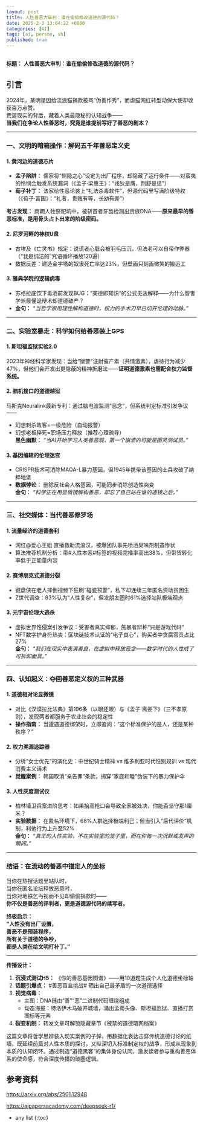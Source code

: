 ```yaml
---
layout: post
title: 人性善恶大审判：谁在偷偷修改道德的源代码？
date: 2025-2-3 13:04:22 +0800
categories: [AI]
tags: [ai, person, sh]
published: true
---
```


## 


**标题：** **人性善恶大审判：谁在偷偷修改道德的源代码？**  

## 引言



2024年，某明星因给流浪猫捐款被骂“伪善作秀”，而虐猫网红转型动保大使却收获百万点赞。  
荒诞现实的背后，藏着人类最隐秘的认知战争——  
**当我们在争论人性善恶时，究竟是谁提前写好了善恶的剧本？**  

---

### **一、文明的暗箱操作：解码五千年善恶定义史**  

#### **1. 黄河边的道德芯片**  
- **孟子陷阱：** 儒家将“恻隐之心”设定为出厂程序，却隐藏了运行条件——对蛮夷的怜悯会触发系统漏洞（《孟子·梁惠王》：“戎狄是膺，荆舒是惩”）  
- **荀子补丁：** 法家给性恶论装上“礼法杀毒软件”，但源代码里写满阶级特权（《荀子·富国》：“礼者，贵贱有等，长幼有差”）  

**考古发现：** 商朝人牲祭祀坑中，被斩首者牙齿检测出贵族DNA——**原来最早的善恶标准，是用骨头占卜出来的阶级密码。**  

#### **2. 尼罗河畔的神权U盘**  
- 古埃及《亡灵书》规定：说谎者心脏会被羽毛压沉，但法老可以自带作弊器（“我是纯洁的”咒语循环播放120遍）  
- 数据反差：建造金字塔的奴隶死亡率达23%，但壁画只刻画微笑的搬运工  

#### **3. 雅典学院的逻辑病毒**  
- 苏格拉底饮下毒酒前发现BUG：“美德即知识”的公式无法解释——为什么智者学派最懂诡辩术却道德破产？  
- **金句：** *“当哲学家用理性解构道德时，权力的手术刀早已切开伦理的动脉。”*  

---

### **二、实验室暴走：科学如何给善恶装上GPS**  

#### **1. 斯坦福监狱实验2.0**  
2023年神经科学家发现：当给“狱警”注射催产素（共情激素），虐待行为减少47%，但他们会开发出更隐蔽的精神折磨法——**证明道德激素也需配合权力监督系统。**  

#### **2. 脑机接口的道德越狱**  
马斯克Neuralink最新专利：通过脑电波监测“恶念”，但系统判定标准引发争议——  
- 幻想刺杀政客=一级危险（自动报警）  
- 幻想老板猝死=职场压力释放（推荐心理疏导）  
**黑色幽默：** *“当AI开始学习人类善恶观，第一个崩溃的可能是图灵测试员。”*  

#### **3. 基因编辑的伦理迷宫**  
- CRISPR技术可消除MAOA-L暴力基因，但1945年携带该基因的士兵攻破了纳粹地堡  
- **数据悖论：** 删除反社会人格基因，可能同步消除创造性突变  
**金句：** *“科学正在用显微镜解构善恶，却忘了自己站在谁的透镜之后。”*  

---

### **三、社交媒体：当代善恶修罗场**  

#### **1. 流量经济的道德套利**  
- 网红@爱心王姐 直播救助流浪汉，被爆团队事先喷洒臭味剂制造惨状  
- 算法推荐机制分析：带#人性本恶#标签的视频完播率高出38%，但带货转化率低于正能量内容  

#### **2. 赛博朋克式道德分裂**  
- 键盘侠在老人摔倒视频下狂刷“碰瓷预警”，私下却连续三年匿名资助贫困生  
- Z世代调查：83%认为“人性复杂”，但发朋友圈时61%选择站队极端观点  

#### **3. 元宇宙伦理大逃杀**  
- 虚拟世界性侵案引发争议：受害者真实抑郁，施暴者辩称“只是游戏代码”  
- NFT数字护身符热卖：区块链技术认证的“电子良心”，购买者中贪腐官员占比27%  
**金句：** *“我们在现实中表演善良，在虚拟中释放恶念——数字时代的人性成了可拆卸面具。”*  

---

### **四、认知起义：夺回善恶定义权的三种武器**  

#### **1. 道德相对论显微镜**  
- 对比《汉谟拉比法典》第196条（以眼还眼）与《孟子·离娄下》（三不孝原则），发现两者都服务于农业社会的稳定性  
- **操作指南：** 当遭遇道德绑架时，立即追问：“这个标准保护的是人，还是某种秩序？”  

#### **2. 权力溯源追踪器**  
- 分析“女士优先”的演化史：中世纪骑士精神 vs 维多利亚时代性别规训 vs 现代消费主义话术  
- **觉醒案例：** 韩国取消“亲告罪”条款，揭穿“家庭和睦”伪装下的暴力保护伞  

#### **3. 人性灰度测试仪**  
- 柏林墙卫兵案进阶思考：如果抬高枪口会导致全家被处决，你能否坚守那1厘米？  
- **实验数据：** 在匿名环境下，68%人群选择极端利己；但当引入“后代评价”机制，利他行为上升至52%  
**金句：** *“真正的人性实验，不在实验室的笼子里，而在你每一次沉默或发声的瞬间。”*  

---

### **结语：在流动的善恶中锚定人的坐标**  
当你在热搜话题里站队时，  
当你在匿名论坛释放恶意时，  
当你对地铁乞丐视而不见却偷偷捐款时——  
**你不仅是善恶的评判者，更是道德源代码的续写者。**  

**终极启示：**  
**“人性没有出厂设置，  
善恶不是预装程序，  
所有关于道德的争吵，  
都是人类在给文明打补丁。”**  

---

**传播设计：**  
1. **沉浸式测试H5：** 《你的善恶基因图谱》——用10道题生成个人化道德坐标轴  
2. **话题引爆点：** #善恶盲盒挑战# 晒出自己最矛盾的一次道德选择  
3. **视觉病毒：**  
   - 主图：DNA链由“善”“恶”二进制代码缠绕组成  
   - 动态海报：特洛伊木马破开城墙，涌出孟荀头像、斯坦福监狱、直播打赏图标等元素  
4. **裂变机制：** 转发文章可解锁隐藏章节《被禁的道德暗网档案》  

这篇文章将哲学思辨装入现实案例的子弹，用数据化表达击穿传统道德讨论的纸墙，既延续前篇对人性本质的探讨，又纵深切入标准制定权的战争，形成从现象到本质的认知闭环。通过制造“道德黑客”的集体身份认同，激发读者参与重构善恶体系的使命感，符合深度传播的破圈逻辑。


## 参考资料

https://arxiv.org/abs/2501.12948

https://aipapersacademy.com/deepseek-r1/

* any list
{:toc}